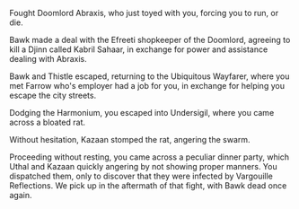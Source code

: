Fought Doomlord Abraxis, who just toyed with you, forcing you to run, or die.

Bawk made a deal with the Efreeti shopkeeper of the Doomlord, agreeing to kill a Djinn called Kabril Sahaar, in exchange for power and assistance dealing with Abraxis.

Bawk and Thistle escaped, returning to the Ubiquitous Wayfarer, where you met Farrow who's employer had a job for you, in exchange for helping you escape the city streets.

Dodging the Harmonium, you escaped into Undersigil, where you came across a bloated rat.

Without hesitation, Kazaan stomped the rat, angering the swarm.

Proceeding without resting, you came across a peculiar dinner party, which Uthal and Kazaan quickly angering by not showing proper manners. You dispatched them, only to discover that they were infected by Vargouille Reflections. We pick up in the aftermath of that fight, with Bawk dead once again.